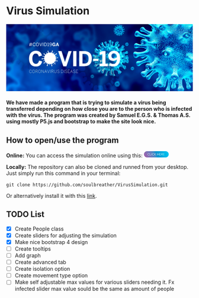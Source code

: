 # Virus Simulation
![COVID-19](/images/CoronaVirus.png)
#### We have made a program that is trying to simulate a virus being transferred depending on how close you are to the person who is infected with the virus. The program was created by Samuel E.G.S. & Thomas A.S. using mostly P5.js and bootstrap to make the site look nice.

## How to open/use the program
**Online:**
You can access the simulation online using this: [![Click Me](/images/ClickMe.png)](https://soulbreather.github.io/Virus-Simulation/src/index.html)

**Locally:**
The repository can also be cloned and runned from your desktop. Just simply run this command in your terminal:
    
    git clone https://github.com/soulbreather/VirusSimulation.git

Or alternatively install it with this [link](https://github.com/soulbreather/VirusSimulation.git).

## TODO List
- [x] Create People class
- [x] Create sliders for adjusting the simulation
- [x] Make nice bootstrap 4 design
- [ ] Create tooltips
- [ ] Add graph
- [ ] Create advanced tab
- [ ] Create isolation option
- [ ] Create movement type option
- [ ] Make self adjustable max values for various sliders needing it. Fx infected slider max value sould be the same as amount of people
